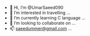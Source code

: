 - 👋 Hi, I’m @UmarSaeed090
- 👀 I’m interested in travelling ...
- 🌱 I’m currently learning C language ...
- 💞️ I’m looking to collaborate on ...
- 📫 saeedummer@gmail.com ...

<!---
UmarSaeed090/UmarSaeed090 is a ✨ special ✨ repository because its `README.md` (this file) appears on your GitHub profile.
You can click the Preview link to take a look at your changes.
--->
